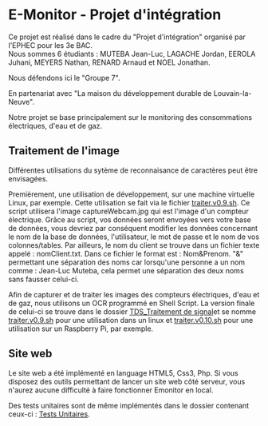 # E-Monitor - Projet d'intégration

Ce projet est réalisé dans le cadre du "Projet d'intégration" organisé par l'EPHEC pour les 3e BAC.      
Nous sommes 6 étudiants : MUTEBA Jean-Luc, LAGACHE Jordan, EEROLA Juhani, MEYERS Nathan, RENARD Arnaud et NOEL Jonathan.      

Nous défendons ici le "Groupe 7".                

En partenariat avec "La maison du développement durable de Louvain-la-Neuve".            



Notre projet se base principalement sur le monitoring des consommations électriques, d'eau et de gaz.      



## Traitement de l'image

Différentes utilisations du sytème de reconnaisance de caractères peut être envisagées.  

Premièrement, une utilisation de développement, sur une machine virtuelle Linux, par exemple. Cette utilisation se fait via le fichier [traiter.v0.9.sh](https://github.com/jonathannoel/Projet_Integration_Developpement_Durable/blob/master/TDS_TraitementImage/traiter.v0.9.sh). Ce script utilisera l'image captureWebcam.jpg qui est l'image d'un compteur électrique. Grâce au script, vos données seront envoyées vers votre base de données, vous devriez par conséquent modifier les données concernant le nom de la base de données, l'utilisateur, le mot de passe et le nom de vos colonnes/tables. Par ailleurs, le nom du client se trouve dans un fichier texte appelé : nomClient.txt. Dans ce fichier le format est : Nom&Prenom. "&" permettant une séparation des noms car lorsqu'une personne a un nom comme : Jean-Luc Muteba, cela permet une séparation des deux noms sans fausser celui-ci. 

Afin de capturer et de traiter les images des compteurs électriques, d'eau et de gaz, nous utilisons un OCR programmé en Shell Script. La version finale de celui-ci se trouve dans le dossier [TDS_Traitement de signal]( https://github.com/jonathannoel/Projet_Integration_Developpement_Durable/tree/master/TDS_TraitementImage)et se nomme [traiter.v0.9.sh](https://github.com/jonathannoel/Projet_Integration_Developpement_Durable/blob/master/TDS_TraitementImage/traiter.v0.9.sh) pour une utilisation dans un linux et [traiter.v0.10.sh](https://github.com/jonathannoel/Projet_Integration_Developpement_Durable/blob/master/TDS_TraitementImage/traiter.v0.10.sh) pour une utilisation sur un Raspberry Pi, par exemple.    


## Site web

Le site web a été implémenté en language HTML5, Css3, Php. Si vous disposez des outils permettant de lancer un site web côté serveur, vous n'aurez aucune difficulté à faire fonctionner Emonitor en local. 

Des tests unitaires sont de même implémentés dans le dossier contenant ceux-ci : [Tests Unitaires](https://github.com/jonathannoel/Projet_Integration_Developpement_Durable/tree/master/Source%20code/tests).
